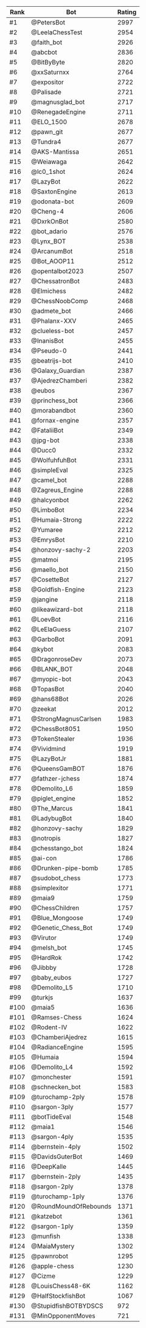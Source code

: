 Rank|Bot|Rating
---|---|---
#1|@PetersBot|2997
#2|@LeelaChessTest|2954
#3|@faith_bot|2926
#4|@abcbot|2836
#5|@BitByByte|2820
#6|@xxSaturnxx|2764
#7|@expositor|2722
#8|@Palisade|2721
#9|@magnusglad_bot|2717
#10|@RenegadeEngine|2711
#11|@ELO_1500|2678
#12|@pawn_git|2677
#13|@Tundra4|2677
#14|@AKS-Mantissa|2651
#15|@Weiawaga|2642
#16|@lc0_1shot|2624
#17|@LazyBot|2622
#18|@SaxtonEngine|2613
#19|@odonata-bot|2609
#20|@Cheng-4|2606
#21|@DxrkOnBot|2580
#22|@bot_adario|2576
#23|@Lynx_BOT|2538
#24|@ArcanumBot|2518
#25|@Bot_AOOP11|2512
#26|@opentalbot2023|2507
#27|@ChessatronBot|2483
#28|@Elmichess|2482
#29|@ChessNoobComp|2468
#30|@admete_bot|2466
#31|@Phalanx-XXV|2465
#32|@clueless-bot|2457
#33|@InanisBot|2455
#34|@Pseudo-0|2441
#35|@beatrijs-bot|2410
#36|@Galaxy_Guardian|2387
#37|@AjedrezChamberi|2382
#38|@eubos|2367
#39|@princhess_bot|2366
#40|@morabandbot|2360
#41|@fornax-engine|2357
#42|@FataliiBot|2349
#43|@jpg-bot|2338
#44|@Ducc0|2332
#45|@WolfuhfuhBot|2331
#46|@simpleEval|2325
#47|@camel_bot|2288
#48|@Zagreus_Engine|2288
#49|@halcyonbot|2262
#50|@LimboBot|2234
#51|@Humaia-Strong|2222
#52|@Yumaree|2212
#53|@EmrysBot|2210
#54|@honzovy-sachy-2|2203
#55|@matmoi|2195
#56|@maello_bot|2150
#57|@CosetteBot|2127
#58|@Goldfish-Engine|2123
#59|@jangine|2118
#60|@likeawizard-bot|2118
#61|@LoevBot|2116
#62|@LeElaGuess|2107
#63|@GarboBot|2091
#64|@kybot|2083
#65|@DragonroseDev|2073
#66|@BLANK_BOT|2048
#67|@myopic-bot|2043
#68|@TopasBot|2040
#69|@hans68Bot|2026
#70|@zeekat|2012
#71|@StrongMagnusCarlsen|1983
#72|@ChessBot8051|1950
#73|@TokenStealer|1936
#74|@Vividmind|1919
#75|@LazyBotJr|1881
#76|@QueensGamBOT|1876
#77|@fathzer-jchess|1874
#78|@Demolito_L6|1859
#79|@piglet_engine|1852
#80|@The_Marcus|1841
#81|@LadybugBot|1840
#82|@honzovy-sachy|1829
#83|@notropis|1827
#84|@chesstango_bot|1824
#85|@ai-con|1786
#86|@Drunken-pipe-bomb|1785
#87|@sudobot_chess|1773
#88|@simplexitor|1771
#89|@maia9|1759
#90|@ChessChildren|1757
#91|@Blue_Mongoose|1749
#92|@Genetic_Chess_Bot|1749
#93|@Virutor|1749
#94|@melsh_bot|1745
#95|@HardRok|1742
#96|@Jibbby|1728
#97|@baby_eubos|1727
#98|@Demolito_L5|1710
#99|@turkjs|1637
#100|@maia5|1636
#101|@Ramses-Chess|1624
#102|@Rodent-IV|1622
#103|@ChamberiAjedrez|1615
#104|@RadianceEngine|1595
#105|@Humaia|1594
#106|@Demolito_L4|1592
#107|@monchester|1591
#108|@schnecken_bot|1583
#109|@turochamp-2ply|1578
#110|@sargon-3ply|1577
#111|@botTideEval|1548
#112|@maia1|1546
#113|@sargon-4ply|1535
#114|@bernstein-4ply|1502
#115|@DavidsGuterBot|1469
#116|@DeepKalle|1445
#117|@bernstein-2ply|1435
#118|@sargon-2ply|1378
#119|@turochamp-1ply|1376
#120|@RoundMoundOfRebounds|1371
#121|@katzebot|1361
#122|@sargon-1ply|1359
#123|@munfish|1338
#124|@MaiaMystery|1302
#125|@pawnrobot|1295
#126|@apple-chess|1230
#127|@Cizme|1229
#128|@LouisChess48-6K|1162
#129|@HalfStockfishBot|1067
#130|@StupidfishBOTBYDSCS|972
#131|@MinOpponentMoves|721
